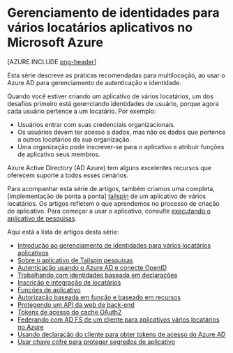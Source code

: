 <properties
   pageTitle="Gerenciamento de identidades para vários locatários aplicativos | Microsoft Azure"
   description="Práticas recomendadas para gerenciamento de autenticação, autorização e identidade nos aplicativos vários locatários."
   services=""
   documentationCenter="na"
   authors="MikeWasson"
   manager="roshar"
   editor=""
   tags=""/>

<tags
   ms.service="guidance"
   ms.devlang="dotnet"
   ms.topic="article"
   ms.tgt_pltfrm="na"
   ms.workload="na"
   ms.date="06/02/2016"
   ms.author="mwasson"/>

# <a name="identity-management-for-multitenant-applications-in-microsoft-azure"></a>Gerenciamento de identidades para vários locatários aplicativos no Microsoft Azure

[AZURE.INCLUDE [pnp-header](../../includes/guidance-pnp-header-include.md)]

Esta série descreve as práticas recomendadas para multilocação, ao usar o Azure AD para gerenciamento de autenticação e identidade.

Quando você estiver criando um aplicativo de vários locatários, um dos desafios primeiro está gerenciando identidades de usuário, porque agora cada usuário pertence a um locatário. Por exemplo:

- Usuários entrar com suas credenciais organizacionais.
- Os usuários devem ter acesso a dados, mas não os dados que pertence a outros locatários da sua organização.
- Uma organização pode inscrever-se para o aplicativo e atribuir funções de aplicativo seus membros.

Azure Active Directory (AD Azure) tem alguns excelentes recursos que oferecem suporte a todos esses cenários.

Para acompanhar esta série de artigos, também criamos uma completa, [implementação de ponta a ponta] [ tailspin] de um aplicativo de vários locatários. Os artigos refletem o que aprendemos no processo de criação do aplicativo. Para começar a usar o aplicativo, consulte [executando o aplicativo de pesquisas](https://github.com/Azure-Samples/guidance-identity-management-for-multitenant-apps/blob/master/docs/running-the-app.md).

Aqui está a lista de artigos desta série:

- [Introdução ao gerenciamento de identidades para vários locatários aplicativos](guidance-multitenant-identity-intro.md)
- [Sobre o aplicativo de Tailspin pesquisas](guidance-multitenant-identity-tailspin.md)
- [Autenticação usando o Azure AD e conecte OpenID](guidance-multitenant-identity-authenticate.md)
- [Trabalhando com identidades baseada em declarações](guidance-multitenant-identity-claims.md)
- [Inscrição e integração de locatários](guidance-multitenant-identity-signup.md)
- [Funções de aplicativo](guidance-multitenant-identity-app-roles.md)
- [Autorização baseada em função e baseado em recursos](guidance-multitenant-identity-authorize.md)
- [Protegendo um API da web de back-end](guidance-multitenant-identity-web-api.md)
- [Tokens de acesso do cache OAuth2](guidance-multitenant-identity-token-cache.md)
- [Federando com AD FS de um cliente para aplicativos vários locatários no Azure](guidance-multitenant-identity-adfs.md)
- [Usando declaração do cliente para obter tokens de acesso do Azure AD](guidance-multitenant-identity-client-assertion.md)
- [Usar chave cofre para proteger segredos de aplicativo](guidance-multitenant-identity-keyvault.md)

[tailspin]: https://github.com/Azure-Samples/guidance-identity-management-for-multitenant-apps

